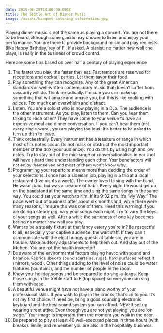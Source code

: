 ```yaml
---
date: 2019-08-29T14:00:00.000Z
title: The Subtle Art of Dinner Music
image: /assets/banquet-catering-celebration.jpg
---
```

Playing dinner music is not the same as playing a concert. You are not there to be heard, although some guests may choose to listen and enjoy your performance. You are there to provide background music and play requests (like Happy Birthday, key of F), if asked. A pianist, no matter how well one plays, is really in the business of crowd control.

Here are some tips based on over half a century of playing experience:

1. The faster you play, the faster they eat. Fast tempos are reserved for receptions and cocktail parties. Let them savor their food.
2. Play something they can recognize. Any of the great American standards or well-written contemporary music that doesn’t suffer from obscurity will do. Think melodically. I’m sure you can make up something that will amaze and amuse you, but this is like cooking with spices. Too much can overwhelm and distract.
3. Listen. You are a soloist who is now playing in a Duo. The audience is the other instrument. As you play, listen to them. Can you hear them talking to each other? They have come to your venue to have an expensive meal and dinner conversation. If you can't hear them (not every single word), you are playing too loud. It’s better to be asked to turn up than to leave.
4. Think orchestrally. Every instrument has a tessitura or range in which most of its notes occur. Do not mask or obstruct the most important member of the duo (your audience). You do this by using high and low notes. Try to stay out of the mid-range or conversationalists in ear shot will have a hard time understanding each other. Your benefactors will not enjoy themselves and most of them won't know why.
5. Programming your repertoire means more than deciding the order of your selections. I once had a sideman job, playing in a trio at a local restaurant (five nights a week). The owner loved to sing with the band. He wasn’t bad, but was a creature of habit. Every night he would get up on the bandstand at the same time and sing the same songs in the same way. You could set your watch to him. If it’s 9:32 p.m. it’s “My Way.” The place went out of business after about six months and, while there were many reasons, I’m sure this was one of them. Heed this warning! If you are doing a steady gig, vary your songs each night. Try to vary the keys of your songs as well. After a while the sameness of one key becomes boring no matter how well you play.
6. Want to be a steady fixture at that fancy eatery you're in? Be respectful to all, especially your captive audience: the wait staff. If they can't communicate with the eight hungry guests at table six, you are in trouble. Make auditory adjustments to help them out. And stay out of the kitchen. You are not the health inspector!
7. Be aware of the environmental factors playing havoc with sound and balance. Fabrics absorb sound (curtains, rugs), hard surfaces reflect it (mirrors, wood). Other things adding to the level of noise could be water features (fountains), and the number of people in the room.
8. Know your holiday songs and be prepared to do sing-a-longs. Keep those songs in the treble staff to E (top space) so everyone can sing them with ease .
9. A beautiful venue might have not have a piano worthy of your professional skills. If you wish to play in the cracks, that’s up to you. It’s not my first choice. If need be, bring a good sounding electronic keyboard and the best sound system you can afford. NEVER set up wearing street attire. Even though you are not yet playing, you are “on stage.” Your image is important from the moment you walk in the door.   
10. Be prepared to play at least 40 well-executed pieces in three hours (with breaks). Smile, and remember you are also in the hospitality business.
